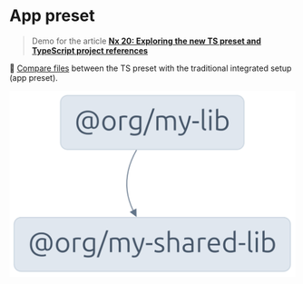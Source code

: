# App preset

> Demo for the article **[Nx 20: Exploring the new TS preset and TypeScript project references](https://edbzn.github.io/nx-20-exploring-the-new-ts-preset-and-typescript-project-references/)**

📂 [Compare files](https://github.com/edbzn/nx-preset-ts/compare/main...preset-apps?expand=1) between the TS preset with the traditional integrated setup (app preset).

![Project graph](./graph.png)
